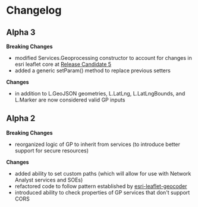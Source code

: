 # Changelog

## Alpha 3
**Breaking Changes**
* modified Services.Geoprocessing constructor to account for changes in esri leaflet core at [Release Candidate 5](https://github.com/Esri/esri-leaflet/blob/master/CHANGELOG.md#release-candidate-5)
* added a generic setParam() method to replace previous setters

**Changes**
* in addition to L.GeoJSON geometries, L.LatLng, L.LatLngBounds, and L.Marker are now considered valid GP inputs

## Alpha 2

**Breaking Changes**
* reorganized logic of GP to inherit from services (to introduce better support for secure resources)

**Changes**
* added ability to set custom paths (which will allow for use with Network Analyst services and SOEs)
* refactored code to follow pattern established by [esri-leaflet-geocoder](https://github.com/Esri/esri-leaflet-geocoder)
* introduced ability to check properties of GP services that don't support CORS
